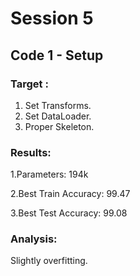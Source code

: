 # Session 5 #


## Code 1 - Setup ##
### Target : ###
1. Set Transforms.
2. Set DataLoader.
3. Proper Skeleton.

### Results: ###
 1.Parameters: 194k
 
 2.Best Train Accuracy: 99.47
 
 3.Best Test Accuracy: 99.08

### Analysis: ###
 Slightly overfitting.
